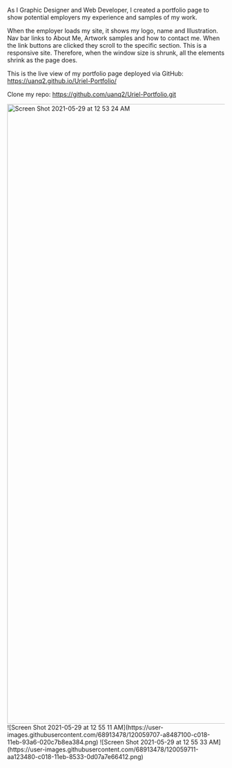 As I Graphic Designer and Web Developer, I created a portfolio page to show potential employers my experience and samples of my work.

When the employer loads my site, it shows my logo, name and Illustration. Nav bar links to About Me, Artwork samples and how to contact me. When the link buttons are clicked they scroll to the specific section. 
This is a responsive site. Therefore, when the window size is shrunk, all the elements shrink as the page does.

This is the live view of my portfolio page deployed via GitHub: https://uanq2.github.io/Uriel-Portfolio/

Clone my repo: https://github.com/uanq2/Uriel-Portfolio.git

<img width="1433" alt="Screen Shot 2021-05-29 at 12 53 24 AM" src="https://user-images.githubusercontent.com/68913478/120059704-a4b4ea00-c018-11eb-95ab-06628d463f24.png">
![Screen Shot 2021-05-29 at 12 55 11 AM](https://user-images.githubusercontent.com/68913478/120059707-a8487100-c018-11eb-93a6-020c7b8ea384.png)
![Screen Shot 2021-05-29 at 12 55 33 AM](https://user-images.githubusercontent.com/68913478/120059711-aa123480-c018-11eb-8533-0d07a7e66412.png)

